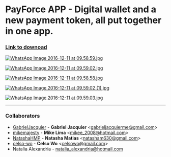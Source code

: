# PayForce APP - Digital wallet and a new payment token, all put together in one app.

### [Link to downoad ](https://payforce.herokuapp.com/app.apk)

[![WhatsApp Image 2016-12-11 at 09.58.59.jpg](https://s18.postimg.org/z6dkudzax/Whats_App_Image_2016_12_11_at_09_58_59.jpg)](https://postimg.org/image/63zarkd11/)

[![WhatsApp Image 2016-12-11 at 09.59.02.jpg](https://s18.postimg.org/p7sm7wpvd/Whats_App_Image_2016_12_11_at_09_59_02.jpg)](https://postimg.org/image/vlhpb5ur9/)

[![WhatsApp Image 2016-12-11 at 09.58.58.jpg](https://s18.postimg.org/bgo55p0xl/Whats_App_Image_2016_12_11_at_09_58_58.jpg)](https://postimg.org/image/40ovjwd85/)

[![WhatsApp Image 2016-12-11 at 09.59.02 (1).jpg](https://s18.postimg.org/ogzw24ni1/Whats_App_Image_2016_12_11_at_09_59_02_1.jpg)](https://postimg.org/image/istlb8j5h/)


[![WhatsApp Image 2016-12-11 at 09.59.03.jpg](https://s18.postimg.org/6csa3r0ft/Whats_App_Image_2016_12_11_at_09_59_03.jpg)](https://postimg.org/image/72b2g40z9/)

<hr>

### Collaborators

* [GabrielJacquier](https://github.com/GabrielJacquier) -
**Gabriel Jacquier** &lt;gabrieljacquierme@gmail.com&gt;
* [mikemajesty](https://github.com/mikemajesty) -
**Mike Lima** &lt;mikee_2008@hotmail.com&gt;
* [NatashaHMP](https://github.com/NatashaHMP) -
**Natasha Matias** &lt;natasham630@gmail.com&gt;
* [celso-wo](https://github.com/celso-wo) -
**Celso Wo** &lt;celsowo@gmail.com&gt;
* Natalia Alexandria - natalia_alexandria@hotmail.com
